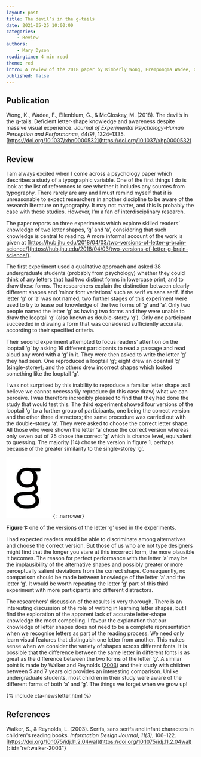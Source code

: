 ```yaml
---
layout: post
title: The devil’s in the g‑tails
date: 2021-05-25 10:00:00
categories:
    - Review
authors:
    - Mary Dyson
readingtime: 4 min read
theme: red
intro: A review of the 2018 paper by Kimberly Wong, Frempongma Wadee, Gali Ellenblum, and Michael McCloskey with interesting points about memory for letter shapes
published: false
---
```


## Publication

Wong, K., Wadee, F., Ellenblum, G., & McCloskey, M. (2018). The devil’s in the g-tails: Deficient letter-shape knowledge and awareness despite massive visual experience. *Journal of Experimental Psychology-Human Perception and Performance*, *44(9)*, 1324–1335. [https://doi.org/10.1037/xhp0000532](https://doi.org/10.1037/xhp0000532)

## Review

I am always excited when I come across a psychology paper which describes a study of a typographic variable. One of the first things I do is look at the list of references to see whether it includes any sources from typography. There rarely are any and I must remind myself that it is unreasonable to expect researchers in another discipline to be aware of the research literature on typography. It may not matter, and this is probably the case with these studies. However, I’m a fan of interdisciplinary research. 

The paper reports on three experiments which explore skilled readers’ knowledge of two letter shapes, ‘g’ and ‘a’, considering that such knowledge is central to reading. A more informal account of the work is given at [https://hub.jhu.edu/2018/04/03/two-versions-of-letter-g-brain-science/](https://hub.jhu.edu/2018/04/03/two-versions-of-letter-g-brain-science/).

The first experiment used a qualitative approach and asked 38 undergraduate students  (probably from psychology)  whether they could think of any letters that had two distinct forms in lowercase print, and to draw these forms. The researchers explain the distinction between clearly different shapes and ‘minor font variations’ such as serif vs sans serif. If the letter ‘g’ or ‘a’ was not named, two further stages of this experiment were used to try to tease out knowledge of the two forms of ‘g’ and ‘a’. Only two people named the letter ‘g’ as having two forms and they were unable to draw the looptail ‘g’ (also known as double-storey ‘g’). Only one participant succeeded in drawing a form that was considered sufficiently accurate, according to their specified criteria. 

Their second experiment attempted to focus readers’ attention on the looptail ‘g’ by asking 16 different participants to read a passage and read aloud any word with a ‘g’ in it.  They were then asked to write the letter ‘g’ they had seen. One reproduced a looptail ‘g’; eight drew an opentail ‘g’ (single-storey); and the others drew incorrect shapes which looked something like the looptail ‘g’.

I was not surprised by this inability to reproduce a familiar letter shape as I believe we cannot necessarily reproduce (in this case draw) what we can perceive. I was therefore incredibly pleased to find that they had done the study that would test this. The third experiment showed four versions of the looptail ‘g’ to a further group of participants, one being the correct version and the other three distractors; the same procedure was carried out with the double-storey ‘a’. They were asked to choose the correct letter shape. All those who were shown the letter ‘a’ chose the correct version whereas only seven out of 25 chose the correct ‘g’ which is chance level, equivalent to guessing. The majority (14) chose the version in figure 1, perhaps because of the greater similarity to the single-storey ‘g’. 

![One of the versions of the letter ‘g’ used in the experiments](/assets/2021-02-05-devils-in-the-g-tails/letter-g.png)
{: .narrower}

<figcaption><strong>Figure 1:</strong> one of the versions of the letter ‘g’ used in the experiments.</figcaption>

I had expected readers would be able to discriminate among alternatives and choose the correct version. But those of us who are not type designers might find that the longer you stare at this incorrect form, the more plausible it becomes. The reason for perfect performance with the letter ‘a’ may be the implausibility of the alternative shapes and possibly greater or more perceptually salient deviations from the correct shape. Consequently, no comparison should be made between knowledge of the letter ‘a’ and the letter ‘g’. It would be worth repeating the letter ‘g’ part of this third experiment with more participants and different distractors.

The researchers’ discussion of the results is very thorough. There is an interesting discussion of the role of writing in learning letter shapes, but I find the exploration of the apparent lack of accurate letter-shape knowledge the most compelling. I favour the explanation that our knowledge of letter shapes does not need to be a complete representation when we recognise letters as part of the reading process. We need only learn visual features that distinguish one letter from another. This makes sense when we consider the variety of shapes across different fonts. It is possible that the difference between the same letter in different fonts is as great as the difference between the two forms of the letter ‘g’. A similar point is made by Walker and Reynolds ([2003](#ref:walker-2003)) and their study with children between 5 and 7 years old provides an interesting comparison. Unlike undergraduate students, most children in their study were aware of the different forms of both ‘a’ and ‘g’. The things we forget when we grow up!

{% include cta-newsletter.html %}

## References

Walker, S., & Reynolds, L. (2003). Serifs, sans serifs and infant characters in children's reading books. *Information Design Journal*, *11(3)*, 106–122. [https://doi.org/10.1075/idj.11.2.04wal](https://doi.org/10.1075/idj.11.2.04wal)
{: id="ref:walker-2003"}